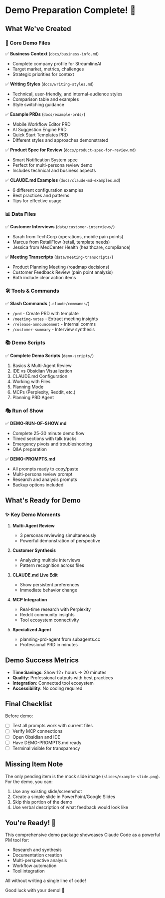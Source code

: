 # Demo Preparation Complete! 🎉

## What We've Created

### 📁 Core Demo Files
✅ **Business Context** (`docs/business-info.md`)
- Complete company profile for StreamlineAI
- Target market, metrics, challenges
- Strategic priorities for context

✅ **Writing Styles** (`docs/writing-styles.md`)
- Technical, user-friendly, and internal-audience styles
- Comparison table and examples
- Style switching guidance

✅ **Example PRDs** (`docs/example-prds/`)
- Mobile Workflow Editor PRD
- AI Suggestion Engine PRD  
- Quick Start Templates PRD
- Different styles and approaches demonstrated

✅ **Product Spec for Review** (`docs/product-spec-for-review.md`)
- Smart Notification System spec
- Perfect for multi-persona review demo
- Includes technical and business aspects

✅ **CLAUDE.md Examples** (`docs/claude-md-examples.md`)
- 6 different configuration examples
- Best practices and patterns
- Tips for effective usage

### 📊 Data Files
✅ **Customer Interviews** (`data/customer-interviews/`)
- Sarah from TechCorp (operations, mobile pain points)
- Marcus from RetailFlow (retail, template needs)
- Jessica from MedCenter Health (healthcare, compliance)

✅ **Meeting Transcripts** (`data/meeting-transcripts/`)
- Product Planning Meeting (roadmap decisions)
- Customer Feedback Review (pain point analysis)
- Both include clear action items

### 🛠 Tools & Commands
✅ **Slash Commands** (`.claude/commands/`)
- `/prd` - Create PRD with template
- `/meeting-notes` - Extract meeting insights
- `/release-announcement` - Internal comms
- `/customer-summary` - Interview synthesis

### 📚 Demo Scripts
✅ **Complete Demo Scripts** (`demo-scripts/`)
1. Basics & Multi-Agent Review
2. IDE vs Obsidian Visualization
3. CLAUDE.md Configuration
4. Working with Files
5. Planning Mode
6. MCPs (Perplexity, Reddit, etc.)
7. Planning PRD Agent

### 🎭 Run of Show
✅ **DEMO-RUN-OF-SHOW.md**
- Complete 25-30 minute demo flow
- Timed sections with talk tracks
- Emergency pivots and troubleshooting
- Q&A preparation

✅ **DEMO-PROMPTS.md**
- All prompts ready to copy/paste
- Multi-persona review prompt
- Research and analysis prompts
- Backup options included

## What's Ready for Demo

### ✨ Key Demo Moments

1. **Multi-Agent Review** 
   - 3 personas reviewing simultaneously
   - Powerful demonstration of perspective

2. **Customer Synthesis**
   - Analyzing multiple interviews
   - Pattern recognition across files

3. **CLAUDE.md Live Edit**
   - Show persistent preferences
   - Immediate behavior change

4. **MCP Integration**
   - Real-time research with Perplexity
   - Reddit community insights
   - Tool ecosystem connectivity

5. **Specialized Agent**
   - planning-prd-agent from subagents.cc
   - Professional PRD in minutes

## Demo Success Metrics

- **Time Savings**: Show 12+ hours → 20 minutes
- **Quality**: Professional outputs with best practices
- **Integration**: Connected tool ecosystem
- **Accessibility**: No coding required

## Final Checklist

Before demo:
- [ ] Test all prompts work with current files
- [ ] Verify MCP connections
- [ ] Open Obsidian and IDE
- [ ] Have DEMO-PROMPTS.md ready
- [ ] Terminal visible for transparency

## Missing Item Note

The only pending item is the mock slide image (`slides/example-slide.png`). For the demo, you can:
1. Use any existing slide/screenshot
2. Create a simple slide in PowerPoint/Google Slides
3. Skip this portion of the demo
4. Use verbal description of what feedback would look like

## You're Ready! 🚀

This comprehensive demo package showcases Claude Code as a powerful PM tool for:
- Research and synthesis
- Documentation creation
- Multi-perspective analysis  
- Workflow automation
- Tool integration

All without writing a single line of code!

Good luck with your demo! 🎯